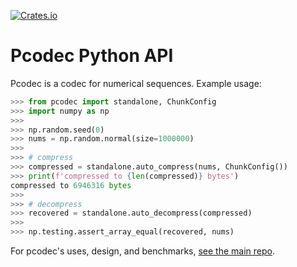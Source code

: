 [![Crates.io][crates-badge]][crates-url]

[crates-badge]: https://img.shields.io/pypi/v/pcodec.svg
[crates-url]: https://pypi.org/project/pcodec/

# Pcodec Python API

Pcodec is a codec for numerical sequences. Example usage:

```python
>>> from pcodec import standalone, ChunkConfig
>>> import numpy as np
>>> 
>>> np.random.seed(0)
>>> nums = np.random.normal(size=1000000)
>>> 
>>> # compress
>>> compressed = standalone.auto_compress(nums, ChunkConfig())
>>> print(f'compressed to {len(compressed)} bytes')
compressed to 6946316 bytes
>>> 
>>> # decompress
>>> recovered = standalone.auto_decompress(compressed)
>>> 
>>> np.testing.assert_array_equal(recovered, nums)

```

For pcodec's uses, design, and benchmarks, [see the main repo](https://github.com/mwlon/pcodec).

